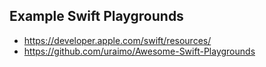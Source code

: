 
## Example Swift Playgrounds

* https://developer.apple.com/swift/resources/
* https://github.com/uraimo/Awesome-Swift-Playgrounds


